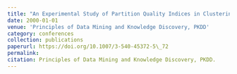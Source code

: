 ```yaml
---
title: "An Experimental Study of Partition Quality Indices in Clustering"
date: 2000-01-01
venue: 'Principles of Data Mining and Knowledge Discovery, PKDD'
category: conferences
collection: publications
paperurl: https://doi.org/10.1007/3-540-45372-5\_72
permalink: 
citation: Principles of Data Mining and Knowledge Discovery, PKDD.
---
```

